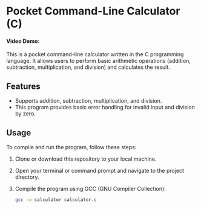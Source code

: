 # Pocket Command-Line Calculator (C) 
#### Video Demo: 

This is a pocket command-line calculator written in the C programming language. It allows users to perform basic arithmetic operations (addition, subtraction, multiplication, and division) and calculates the result.

## Features

- Supports addition, subtraction, multiplication, and division.
- This program provides basic error handling for invalid input and division by zero.

## Usage

To compile and run the program, follow these steps:

1. Clone or download this repository to your local machine.

2. Open your terminal or command prompt and navigate to the project directory.

3. Compile the program using GCC (GNU Compiler Collection):

   ```bash
   gcc -o calculator calculator.c

